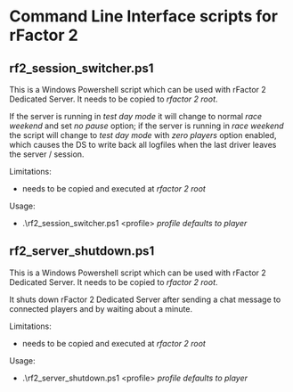 # Command Line Interface scripts for rFactor 2

## rf2_session_switcher.ps1

This is a Windows Powershell script which can be used with rFactor 2 Dedicated Server. It needs to be copied to *rfactor 2 root*.

If the server is running in *test day mode* it will change to normal *race weekend* and set *no pause* option; if the server is
running in *race weekend* the script will change to *test day mode* with *zero players* option enabled, which causes the DS to
write back all logfiles when the last driver leaves the server / session.

Limitations:

- needs to be copied and executed at *rfactor 2 root*

Usage:

- .\rf2_session_switcher.ps1 \<profile\> *profile defaults to player*

## rf2_server_shutdown.ps1

This is a Windows Powershell script which can be used with rFactor 2 Dedicated Server. It needs to be copied to *rfactor 2 root*.

It shuts down rFactor 2 Dedicated Server after sending a chat message to connected players and by waiting about a minute.

Limitations:

- needs to be copied and executed at *rfactor 2 root*

Usage:

- .\rf2_server_shutdown.ps1 \<profile\> *profile defaults to player*
